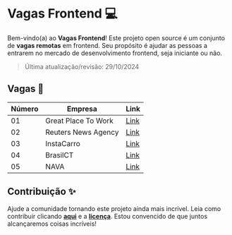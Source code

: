 # Vagas Frontend 💻

Bem-vindo(a) ao **Vagas Frontend**! Este projeto open source é um conjunto de **vagas remotas** em frontend. Seu propósito é ajudar as pessoas a entrarem no mercado de desenvolvimento frontend, seja iniciante ou não.

> Última atualização/revisão: 29/10/2024

## Vagas 🎉

| Número | Empresa               | Link                                                  |
| ------ | --------------------- | ----------------------------------------------------- |
| 01     | Great Place To Work   | [Link](https://www.linkedin.com/jobs/view/4001544854/) |
| 02     | Reuters News Agency   | [Link](https://www.linkedin.com/jobs/view/4032375233/) |
| 03     | InstaCarro            | [Link](https://www.linkedin.com/jobs/view/4058381793/) |
| 04     | BrasilCT              | [Link](https://www.linkedin.com/jobs/view/4062242681/) |
| 05     | NAVA                  | [Link](https://www.linkedin.com/jobs/view/4044243462/) |

## Contribuição ✨

Ajude a comunidade tornando este projeto ainda mais incrível. Leia como contribuir clicando **[aqui](https://github.com/iuricode/vagas-frontend/blob/main/CONTRIBUTING.md)** e a **[licença](https://github.com/iuricode/vagas-frontend/blob/main/LICENSE.md)**. Estou convencido de que juntos alcançaremos coisas incríveis!
